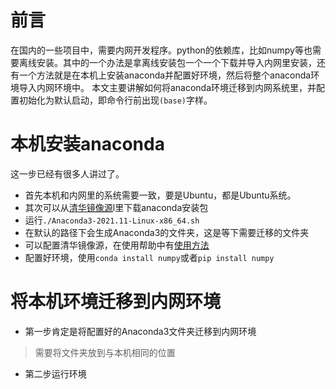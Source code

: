 # 前言
在国内的一些项目中，需要内网开发程序。python的依赖库，比如numpy等也需要离线安装。其中的一个办法是拿离线安装包一个一个下载并导入内网里安装，还有一个方法就是在本机上安装anaconda并配置好环境，然后将整个anaconda环境导入内网环境中。
本文主要讲解如何将anaconda环境迁移到内网系统里，并配置初始化为默认启动，即命令行前出现`(base)`字样。
# 本机安装anaconda
这一步已经有很多人讲过了。
+ 首先本机和内网里的系统需要一致，要是Ubuntu，都是Ubuntu系统。
+ 其次可以从[清华镜像源](https://mirrors.tuna.tsinghua.edu.cn/)l里下载anaconda安装包
+ 运行`./Anaconda3-2021.11-Linux-x86_64.sh`
+ 在默认的路径下会生成Anaconda3的文件夹，这是等下需要迁移的文件夹
+ 可以配置清华镜像源，在使用帮助中有[使用方法](https://mirrors.tuna.tsinghua.edu.cn/help/anaconda/)
+ 配置好环境，使用`conda install numpy`或者`pip install numpy`
# 将本机环境迁移到内网环境
+ 第一步肯定是将配置好的Anaconda3文件夹迁移到内网环境
> 需要将文件夹放到与本机相同的位置
+ 第二步运行环境